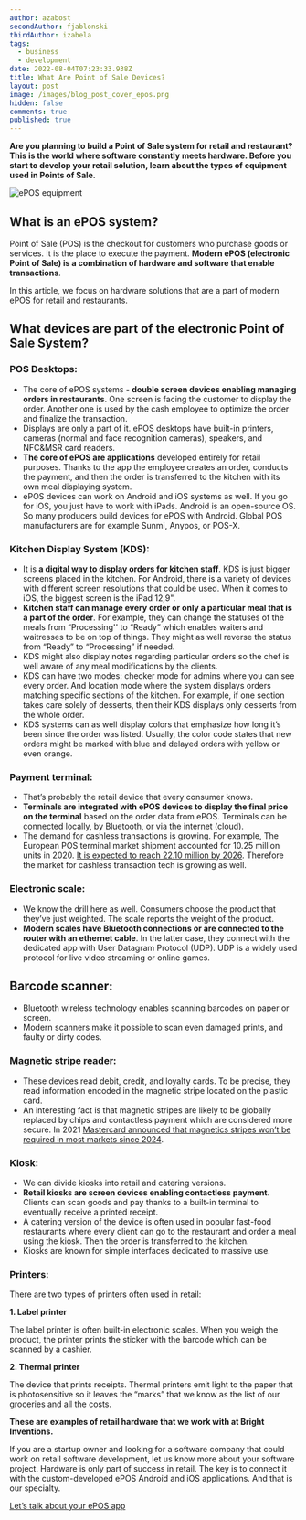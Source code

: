 ```yaml
---
author: azabost
secondAuthor: fjablonski
thirdAuthor: izabela
tags:
  - business
  - development
date: 2022-08-04T07:23:33.938Z
title: What Are Point of Sale Devices?
layout: post
image: /images/blog_post_cover_epos.png
hidden: false
comments: true
published: true
---
```

**Are you planning to build a Point of Sale system for retail and restaurant? This is the world where software constantly meets hardware. Before you start to develop your retail solution, learn about the types of equipment used in Points of Sale.**

![ePOS equipment](/images/blog_post_cover_epos.png)

## What is an ePOS system?

Point of Sale (POS) is the checkout for customers who purchase goods or services. It is the place to execute the payment. **Modern ePOS (electronic Point of Sale) is a combination of hardware and software that enable transactions**.

In this article, we focus on hardware solutions that are a part of modern ePOS for retail and restaurants.

## What devices are part of the electronic Point of Sale System?

### POS Desktops:

* The core of ePOS systems - **double screen devices enabling managing orders in restaurants**. One screen is facing the customer to display the order. Another one is used by the cash employee to optimize the order and finalize the transaction.
* Displays are only a part of it. ePOS desktops have built-in printers, cameras (normal and face recognition cameras), speakers, and NFC&MSR card readers.
* **The core of ePOS are applications** developed entirely for retail purposes. Thanks to the app the employee creates an order, conducts the payment, and then the order is transferred to the kitchen with its own meal displaying system.
* ePOS devices can work on Android and iOS systems as well. If you go for iOS, you just have to work with iPads. Android is an open-source OS. So many producers build devices for ePOS with Android. Global POS manufacturers are for example Sunmi, Anypos, or POS-X.

### Kitchen Display System (KDS):

* It is **a digital way to display orders for kitchen staff**. KDS is just bigger screens placed in the kitchen. For Android, there is a variety of devices with different screen resolutions that could be used. When it comes to iOS, the biggest screen is the iPad 12,9".
* **Kitchen staff can manage every order or only a particular meal that is a part of the order**. For example, they can change the statuses of the meals from “Processing'' to “Ready” which enables waiters and waitresses to be on top of things. They might as well reverse the status from “Ready” to “Processing” if needed.
* KDS might also display notes regarding particular orders so the chef is well aware of any meal modifications by the clients.
* KDS can have two modes: checker mode for admins where you can see every order. And location mode where the system displays orders matching specific sections of the kitchen. For example, if one section takes care solely of desserts, then their KDS displays only desserts from the whole order. 
* KDS systems can as well display colors that emphasize how long it’s been since the order was listed. Usually, the color code states that new orders might be marked with blue and delayed orders with yellow or even orange.

### Payment terminal:

* That’s probably the retail device that every consumer knows.
* **Terminals are integrated with ePOS devices to display the final price on the terminal** based on the order data from ePOS. Terminals can be connected locally, by Bluetooth, or via the internet (cloud).
* The demand for cashless transactions is growing. For example, The European POS terminal market shipment accounted for 10.25 million units in 2020. [It is expected to reach 22.10 million by 2026](https://www.reportlinker.com/p06129760/Europe-POS-Terminal-Market-Growth-Trends-COVID-19-Impact-Forecasts.html). Therefore the market for cashless transaction tech is growing as well.

### Electronic scale:

* We know the drill here as well. Consumers choose the product that they’ve just weighted. The scale reports the weight of the product.
* **Modern scales have Bluetooth connections or are connected to the router with an ethernet cable**. In the latter case, they connect with the dedicated app with User Datagram Protocol (UDP). UDP is a widely used protocol for live video streaming or online games. 

## Barcode scanner:

* Bluetooth wireless technology enables scanning barcodes on paper or screen.
* Modern scanners make it possible to scan even damaged prints, and faulty or dirty codes.

### Magnetic stripe reader:

* These devices read debit, credit, and loyalty cards. To be precise, they read information encoded in the magnetic stripe located on the plastic card.
* An interesting fact is that magnetic stripes are likely to be globally replaced by chips and contactless payment which are considered more secure. In 2021 [Mastercard announced that magnetics stripes won’t be required in most markets since 2024](https://www.mastercard.com/news/perspectives/2021/magnetic-stripe/).

### Kiosk:

* We can divide kiosks into retail and catering versions.
* **Retail kiosks are screen devices enabling contactless payment**. Clients can scan goods and pay thanks to a built-in terminal to eventually receive a printed receipt.
* A catering version of the device is often used in popular fast-food restaurants where every client can go to the restaurant and order a meal using the kiosk. Then the order is transferred to the kitchen.
* Kiosks are known for simple interfaces dedicated to massive use.

### Printers:

There are two types of printers often used in retail:

**1. Label printer**

The label printer is often built-in electronic scales. When you weigh the product, the printer prints the sticker with the barcode which can be scanned by a cashier.

**2. Thermal printer**

The device that prints receipts. Thermal printers emit light to the paper that is photosensitive so it leaves the “marks” that we know as the list of our groceries and all the costs.

**These are examples of retail hardware that we work with at Bright Inventions.**

If you are a startup owner and looking for a software company that could work on retail software development, let us know more about your software project. Hardware is only part of success in retail. The key is to connect it with the custom-developed ePOS Android and iOS applications. And that is our specialty.

[Let’s talk about your ePOS app](start-project)